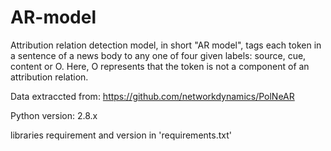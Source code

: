 # AR-model
Attribution relation detection model, in short "AR model", tags each token in a sentence of a news body to any one of four given labels: source, cue, content or O. Here, O represents that the token is not a component of an attribution relation. 

Data extraccted from: https://github.com/networkdynamics/PolNeAR

Python version: 2.8.x

libraries requirement and version in 'requirements.txt'
